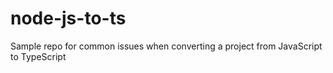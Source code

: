 # node-js-to-ts
Sample repo for common issues when converting a project from JavaScript to TypeScript
